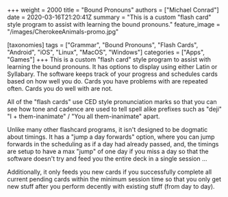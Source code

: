 +++
weight = 2000
title = "Bound Pronouns"
authors = ["Michael Conrad"]
date = 2020-03-16T21:20:41Z
summary = "This is a custom \"flash card\" style program to assist with learning the bound pronouns."
feature_image = "/images/CherokeeAnimals-promo.jpg"

[taxonomies]
tags = ["Grammar", "Bound Pronouns", "Flash Cards", "Android", "iOS", "Linux", "MacOS", "Windows"]
categories = ["Apps", "Games"]
+++
This is a custom "flash card" style program to assist with learning the bound pronouns. It has options to display using either Latin or Syllabary. The software keeps track of your progress and schedules cards based on how well you do. Cards you have problems with are repeated often. Cards you do well with are not.   
  
All of the "flash cards" use CED style pronunciation marks so that you can see how tone and cadence are used to tell spell alike prefixes such as "deji" "I + them-inanimate" / "You all them-inanimate" apart.  
  
Unlike many other flashcard programs, it isn't designed to be dogmatic about timings. It has a "jump a day forwards" option, where you can jump forwards in the scheduling as if a day had already passed, and, the timings are setup to have a max "jump" of one day if you miss a day so that the software doesn't try and feed you the entire deck in a single session ...  
  
Additionally, it only feeds you new cards if you successfully complete all current pending cards within the minimum session time so that you only get new stuff after you perform decently with existing stuff (from day to day).